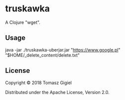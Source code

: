 # truskawka

A Clojure "wget".

## Usage

java -jar ./truskawka-uberjar.jar "https://www.google.pl" "$HOME/_delete_content/delete.txt"

## License

Copyright © 2018 Tomasz Gigiel

Distributed under the Apache License, Version 2.0.
